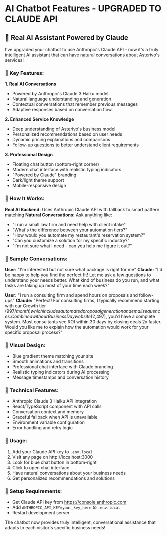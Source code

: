 # AI Chatbot Features - UPGRADED TO CLAUDE API

## 🤖 **Real AI Assistant Powered by Claude**

I've upgraded your chatbot to use Anthropic's Claude API - now it's a truly intelligent AI assistant that can have natural conversations about Asterivo's services!

### **🎯 Key Features:**

**1. Real AI Conversations**
- Powered by Anthropic's Claude 3 Haiku model
- Natural language understanding and generation
- Contextual conversations that remember previous messages
- Adaptive responses based on conversation flow

**2. Enhanced Service Knowledge**
- Deep understanding of Asterivo's business model
- Personalized recommendations based on user needs
- Dynamic pricing explanations and comparisons
- Follow-up questions to better understand client requirements

**3. Professional Design**
- Floating chat button (bottom-right corner)
- Modern chat interface with realistic typing indicators
- "Powered by Claude" branding
- Dark/light theme support
- Mobile-responsive design

### **🔧 How It Works:**

**Real AI Backend:** Uses Anthropic Claude API with fallback to smart pattern matching
**Natural Conversations:** Ask anything like:
- "I run a small law firm and need help with client intake"
- "What's the difference between your automation tiers?"
- "How would you automate my restaurant's reservation system?"
- "Can you customize a solution for my specific industry?"
- "I'm not sure what I need - can you help me figure it out?"

### **💬 Sample Conversations:**

**User:** "I'm interested but not sure what package is right for me"
**Claude:** "I'd be happy to help you find the perfect fit! Let me ask a few questions to understand your needs better. What kind of business do you run, and what tasks are taking up most of your time each week?"

**User:** "I run a consulting firm and spend hours on proposals and follow-ups"
**Claude:** "Perfect! For consulting firms, I typically recommend starting with our Growth tier ($997/month) which includes automated proposal generation and email sequences. Combined with our Business Day website ($2,497), you'd have a complete system. Most consultants see ROI within 30 days by closing deals 2x faster. Would you like me to explain how the automation would work for your specific proposal process?"

### **🎨 Visual Design:**
- Blue gradient theme matching your site
- Smooth animations and transitions
- Professional chat interface with Claude branding
- Realistic typing indicators during AI processing
- Message timestamps and conversation history

### **🚀 Technical Features:**
- Anthropic Claude 3 Haiku API integration
- React/TypeScript component with API calls
- Conversation context and memory
- Graceful fallback when API is unavailable
- Environment variable configuration
- Error handling and retry logic

### **📱 Usage:**
1. Add your Claude API key to `.env.local`
2. Visit any page on http://localhost:3000
3. Look for blue chat button in bottom-right
4. Click to open chat interface
5. Have natural conversations about your business needs
6. Get personalized recommendations and solutions

### **🔑 Setup Requirements:**
- Get Claude API key from https://console.anthropic.com
- Add `ANTHROPIC_API_KEY=your_key_here` to `.env.local`
- Restart development server

The chatbot now provides truly intelligent, conversational assistance that adapts to each visitor's specific business needs!